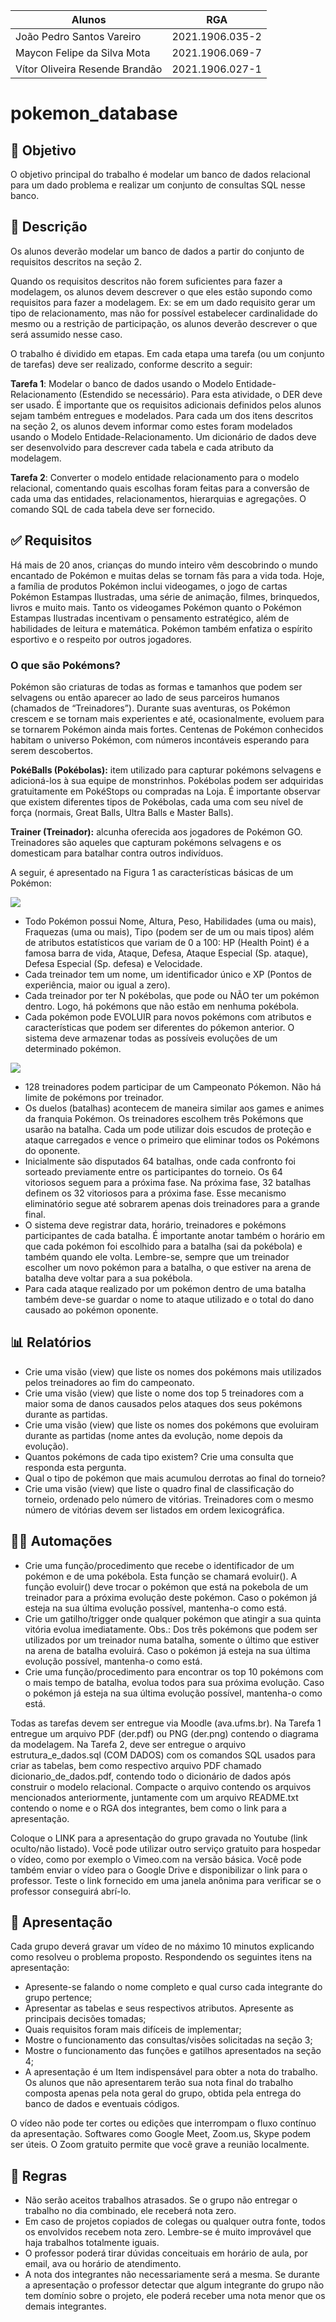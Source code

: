| Alunos | RGA |
| - | - |
| João Pedro Santos Vareiro | 2021.1906.035-2 |
| Maycon Felipe da Silva Mota | 2021.1906.069-7 |
| Vítor Oliveira Resende Brandão | 2021.1906.027-1 |

# pokemon_database
## 🎯 Objetivo
O objetivo principal do trabalho é modelar um banco de dados relacional para um dado problema e realizar um conjunto de consultas SQL nesse banco.

## 💃 Descrição
Os alunos deverão modelar um banco de dados a partir do conjunto de requisitos descritos na seção 2.

Quando os requisitos descritos não forem suficientes para fazer a modelagem, os alunos devem descrever o que eles estão supondo como requisitos para fazer a modelagem. Ex: se em um dado requisito gerar um tipo de relacionamento, mas não for possível estabelecer cardinalidade do mesmo ou a restrição de participação, os alunos deverão descrever o que será assumido nesse caso.

O trabalho é dividido em etapas. Em cada etapa uma tarefa (ou um conjunto de tarefas) deve ser realizado, conforme descrito a seguir:

**Tarefa 1**: Modelar o banco de dados usando o Modelo Entidade-Relacionamento (Estendido se necessário). Para esta atividade, o DER deve ser usado. É importante que os requisitos adicionais definidos pelos alunos sejam também entregues e modelados. Para cada um dos itens descritos na seção 2, os alunos devem informar como estes foram modelados usando o Modelo Entidade-Relacionamento. Um dicionário de dados deve ser desenvolvido para descrever cada tabela e cada atributo da modelagem.

**Tarefa 2**: Converter o modelo entidade relacionamento para o modelo relacional, comentando quais escolhas foram feitas para a conversão de cada uma das entidades, relacionamentos, hierarquias e agregações. O comando SQL de cada tabela deve ser fornecido.

## ✅ Requisitos
Há mais de 20 anos, crianças do mundo inteiro vêm descobrindo o mundo encantado de Pokémon e muitas delas se tornam fãs para a vida toda. Hoje, a família de produtos Pokémon inclui videogames, o jogo de cartas Pokémon Estampas Ilustradas, uma série de animação, filmes, brinquedos, livros e muito mais. Tanto os videogames Pokémon quanto o Pokémon Estampas Ilustradas incentivam o pensamento estratégico, além de habilidades de leitura e matemática. Pokémon também enfatiza o espírito esportivo e o respeito por outros jogadores.

### O que são Pokémons?

Pokémon são criaturas de todas as formas e tamanhos que podem ser selvagens ou então aparecer ao lado de seus parceiros humanos (chamados de “Treinadores”). Durante suas aventuras, os Pokémon crescem e se tornam mais experientes e até, ocasionalmente, evoluem para se tornarem Pokémon ainda mais fortes. Centenas de Pokémon conhecidos habitam o universo Pokémon, com números incontáveis ​​esperando para serem descobertos.

**PokéBalls (Pokébolas):** item utilizado para capturar pokémons selvagens e adicioná-los à sua equipe de monstrinhos. Pokébolas podem ser adquiridas gratuitamente em PokéStops ou compradas na Loja. É importante observar que existem diferentes tipos de Pokébolas, cada uma com seu nível de força (normais, Great Balls, Ultra Balls e Master Balls).

**Trainer (Treinador):** alcunha oferecida aos jogadores de Pokémon GO. Treinadores são aqueles que capturam pokémons selvagens e os domesticam para batalhar contra outros indivíduos.

A seguir, é apresentado na Figura 1 as características básicas de um Pokémon:

<img src="./assets/image1.png">

- Todo Pokémon possui Nome, Altura, Peso, Habilidades (uma ou mais), Fraquezas (uma ou mais), Tipo (podem ser de um ou mais tipos) além de atributos estatísticos que variam de 0 a 100: HP (Health Point) é a famosa barra de vida, Ataque, Defesa, Ataque Especial (Sp. ataque), Defesa Especial (Sp. defesa) e Velocidade.
- Cada treinador tem um nome, um identificador único e XP (Pontos de experiência, maior ou igual a zero).
- Cada treinador por ter N pokébolas, que pode ou NÃO ter um pokémon dentro. Logo, há pokémons que não estão em nenhuma pokébola.
- Cada pokémon pode EVOLUIR para novos pokémons com atributos e características que podem ser diferentes do pókemon anterior. O sistema deve armazenar todas as possíveis evoluções de um determinado pokémon.

<img src="./assets/pasted image 0.png">

- 128 treinadores podem participar de um Campeonato Pókemon. Não há limite de pokémons por treinador.
- Os duelos (batalhas) acontecem de maneira similar aos games e animes da franquia Pokémon. Os treinadores escolhem três Pokémons que usarão na batalha. Cada um pode utilizar dois escudos de proteção e ataque carregados e vence o primeiro que eliminar todos os Pokémons do oponente.
- Inicialmente são disputados 64 batalhas, onde cada confronto foi sorteado previamente entre os participantes do torneio. Os 64 vitoriosos seguem para a próxima fase. Na próxima fase, 32 batalhas definem os 32 vitoriosos para a próxima fase. Esse mecanismo eliminatório segue até sobrarem apenas dois treinadores para a grande final.
- O sistema deve registrar data, horário, treinadores e pokémons participantes de cada batalha. É importante anotar também o horário em que cada pokémon foi escolhido para a batalha (sai da pokébola) e também quando ele volta. Lembre-se, sempre que um treinador escolher um novo pokémon para a batalha, o que estiver na arena de batalha deve voltar para a sua pokébola.
- Para cada ataque realizado por um pokémon dentro de uma batalha também deve-se guardar o nome to ataque utilizado e o total do dano causado ao pokémon oponente.

## 📊 Relatórios
- Crie uma visão (view) que liste os nomes dos pokémons mais utilizados pelos treinadores ao fim do campeonato.
- Crie uma visão (view) que liste o nome dos top 5 treinadores com a maior soma de danos causados pelos ataques dos seus pokémons durante as partidas.
- Crie uma visão (view) que liste os nomes dos pokémons que evoluiram durante as partidas (nome antes da evolução, nome depois da evolução).
- Quantos pokémons de cada tipo existem? Crie uma consulta que responda esta pergunta.
- Qual o tipo de pokémon que mais acumulou derrotas ao final do torneio?
- Crie uma visão (view) que liste o quadro final de classificação do torneio, ordenado pelo número de vitórias. Treinadores com o mesmo número de vitórias devem ser listados em ordem lexicográfica.

## 👩‍💻 Automações
- Crie uma função/procedimento que recebe o identificador de um pokémon e de uma pokébola. Esta função se chamará evoluir(). A função evoluir() deve trocar o pokémon que está na pokebola de um treinador para a próxima evolução deste pokémon. Caso o pokémon já esteja na sua última evolução possível, mantenha-o como está.
- Crie um gatilho/trigger onde qualquer pokémon que atingir a sua quinta vitória evolua imediatamente. Obs.: Dos três pokémons que podem ser utilizados por um treinador numa batalha, somente o último que estiver na arena de batalha evoluirá.  Caso o pokémon já esteja na sua última evolução possível, mantenha-o como está.
- Crie uma função/procedimento para encontrar os top 10 pokémons com o mais tempo de batalha, evolua todos para sua próxima evolução. Caso o pokémon já esteja na sua última evolução possível, mantenha-o como está.

Todas as tarefas devem ser entregue via Moodle (ava.ufms.br).
Na Tarefa 1 entregue um arquivo PDF (der.pdf) ou PNG (der.png) contendo o diagrama da modelagem. 
Na Tarefa 2, deve ser entregue o arquivo estrutura_e_dados.sql (COM DADOS) com os comandos SQL usados para criar as tabelas, bem como respectivo arquivo PDF chamado dicionario_de_dados.pdf, contendo todo o dicionário de dados após construir o modelo relacional. 
Compacte o arquivo contendo os arquivos mencionados anteriormente, juntamente com um arquivo README.txt contendo o nome e o RGA dos integrantes, bem como o link para a apresentação.

Coloque o LINK para a apresentação do grupo gravada no Youtube (link oculto/não listado). Você pode utilizar outro serviço gratuito para hospedar o vídeo, como por exemplo o Vimeo.com na versão básica. Você pode também enviar o vídeo para o Google Drive e disponibilizar o link para o professor. Teste o link fornecido em uma janela anônima para verificar se o professor conseguirá abrí-lo.

## 🤳 Apresentação

Cada grupo deverá gravar um vídeo de no máximo 10 minutos explicando como resolveu o problema proposto. Respondendo os seguintes itens na apresentação:

- Apresente-se falando o nome completo e qual curso cada integrante do grupo pertence;
- Apresentar as tabelas e seus respectivos atributos. Apresente as principais decisões tomadas;
- Quais requisitos foram mais difíceis de implementar;
- Mostre o funcionamento das consultas/visões solicitadas na seção 3;
- Mostre o funcionamento das funções e gatilhos apresentados na seção 4;
- A apresentação é um Item indispensável para obter a nota do trabalho. Os alunos que não apresentarem terão sua nota final do trabalho composta apenas pela nota geral do grupo, obtida pela entrega do banco de dados e eventuais códigos.

O vídeo não pode ter cortes ou edições que interrompam o fluxo contínuo da apresentação. Softwares como Google Meet, Zoom.us, Skype podem ser úteis. O Zoom gratuito permite que você grave a reunião localmente.

## 🤺 Regras

- Não serão aceitos trabalhos atrasados. Se o grupo não entregar o trabalho no dia combinado, ele receberá nota zero.
- Em caso de projetos copiados de colegas ou qualquer outra fonte, todos os envolvidos recebem nota zero. Lembre-se é muito improvável que haja trabalhos totalmente iguais.
- O professor poderá tirar dúvidas conceituais em horário de aula, por email, ava ou horário de atendimento.
- A nota dos integrantes não necessariamente será a mesma. Se durante a apresentação o professor detectar que algum integrante do grupo não tem domínio sobre o projeto, ele poderá receber uma nota menor que os demais integrantes.